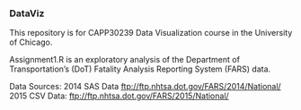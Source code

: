 ### DataViz
This repository is for CAPP30239 Data Visualization course in the University of Chicago.

Assignment1.R is an exploratory analysis of the Department of Transportation’s (DoT) Fatality
Analysis Reporting System (FARS) data.

Data Sources:
	2014 SAS Data ftp://ftp.nhtsa.dot.gov/FARS/2014/National/
	2015 CSV Data: ftp://ftp.nhtsa.dot.gov/FARS/2015/National/